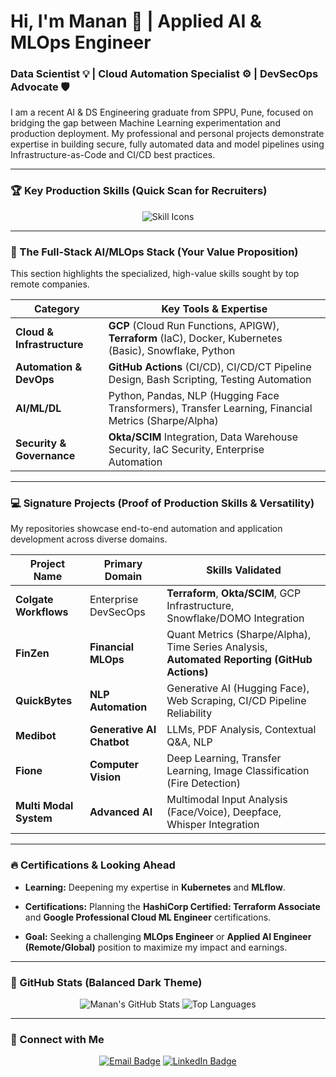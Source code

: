 # Hi, I'm Manan 👋 | Applied AI & MLOps Engineer

### Data Scientist 💡 | Cloud Automation Specialist ⚙️ | DevSecOps Advocate 🛡️

I am a recent AI & DS Engineering graduate from SPPU, Pune, focused on bridging the gap between Machine Learning experimentation and production deployment. My professional and personal projects demonstrate expertise in building secure, fully automated data and model pipelines using Infrastructure-as-Code and CI/CD best practices.

---

### 🏆 Key Production Skills (Quick Scan for Recruiters)

<p align="center">
    <!-- Using Skill Icons for a clean, unified look. Corrected icons for Git and verified others. -->
    <img src="https://skillicons.dev/icons?i=python,tensorflow,pytorch,gcp,docker,kubernetes,terraform,githubactions,snowflake,git,fastapi,flask" alt="Skill Icons"/>
</p>

---

### 🚀 The Full-Stack AI/MLOps Stack (Your Value Proposition)

This section highlights the specialized, high-value skills sought by top remote companies.

| Category | Key Tools & Expertise | 
 | ----- | ----- | 
| **Cloud & Infrastructure** | **GCP** (Cloud Run Functions, APIGW), **Terraform** (IaC), Docker, Kubernetes (Basic), Snowflake, Python | 
| **Automation & DevOps** | **GitHub Actions** (CI/CD), CI/CD/CT Pipeline Design, Bash Scripting, Testing Automation | 
| **AI/ML/DL** | Python, Pandas, NLP (Hugging Face Transformers), Transfer Learning, Financial Metrics (Sharpe/Alpha) | 
| **Security & Governance** | **Okta/SCIM** Integration, Data Warehouse Security, IaC Security, Enterprise Automation | 

---

### 💻 Signature Projects (Proof of Production Skills & Versatility)

My repositories showcase end-to-end automation and application development across diverse domains.

| Project Name | Primary Domain | Skills Validated | 
 | ----- | ----- | ----- | 
| **Colgate Workflows** | Enterprise DevSecOps | **Terraform**, **Okta/SCIM**, GCP Infrastructure, Snowflake/DOMO Integration | 
| **FinZen** | **Financial MLOps** | Quant Metrics (Sharpe/Alpha), Time Series Analysis, **Automated Reporting (GitHub Actions)** | 
| **QuickBytes** | **NLP Automation** | Generative AI (Hugging Face), Web Scraping, CI/CD Pipeline Reliability | 
| **Medibot** | **Generative AI Chatbot** | LLMs, PDF Analysis, Contextual Q&A, NLP | 
| **Fione** | **Computer Vision** | Deep Learning, Transfer Learning, Image Classification (Fire Detection) | 
| **Multi Modal System** | **Advanced AI** | Multimodal Input Analysis (Face/Voice), Deepface, Whisper Integration | 

---

### 🔥 Certifications & Looking Ahead

* **Learning:** Deepening my expertise in **Kubernetes** and **MLflow**.

* **Certifications:** Planning the **HashiCorp Certified: Terraform Associate** and **Google Professional Cloud ML Engineer** certifications.

* **Goal:** Seeking a challenging **MLOps Engineer** or **Applied AI Engineer (Remote/Global)** position to maximize my impact and earnings.

---

### 🌱 GitHub Stats (Balanced Dark Theme)

<p align="center">
    <img src="https://github-readme-stats.vercel.app/api?username=manan2607&show_icons=true&theme=dark&hide_border=true&count_private=true&hide_title=true&hide=issues,prs,contribs" alt="Manan's GitHub Stats" />
    <img src="https://github-readme-stats.vercel.app/api/top-langs/?username=manan2607&layout=compact&langs_count=6&theme=dark&hide_border=true&hide_title=true" alt="Top Languages" />
</p>

---

### 💬 Connect with Me

<p align="center">
    <a href="mailto:your.email@example.com"><img src="https://img.shields.io/badge/Email-D14836?style=for-the-badge&logo=gmail&logoColor=white" alt="Email Badge"/></a>
    <a href="https://linkedin.com/in/yourlinkedinprofile"><img src="https://img.shields.io/badge/LinkedIn-0077B5?style=for-the-badge&logo=linkedin&logoColor=white" alt="LinkedIn Badge"/></a>
</p>
